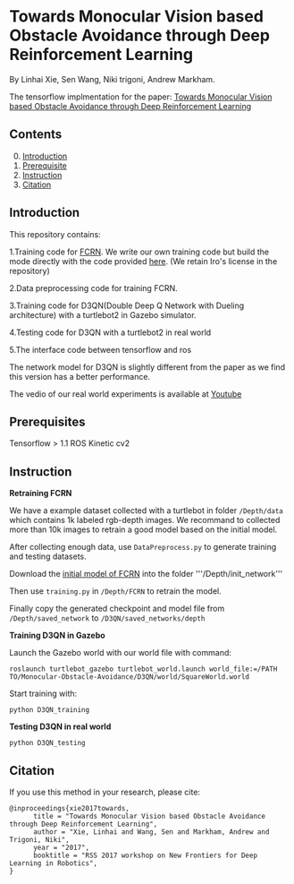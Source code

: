 # Towards Monocular Vision based Obstacle Avoidance through Deep Reinforcement Learning

By Linhai Xie, Sen Wang, Niki trigoni, Andrew Markham.

The tensorflow implmentation for the paper: [Towards Monocular Vision based Obstacle Avoidance through Deep Reinforcement Learning](https://arxiv.org/abs/1706.09829)

## Contents
0. [Introduction](#introduction)
0. [Prerequisite](#Prerequisite)
0. [Instruction](#instruction)
0. [Citation](#citation)

## Introduction

This repository contains:

1.Training code for [FCRN](https://arxiv.org/abs/1606.00373). We write our own training code but build the mode directly with the code provided [here](https://github.com/iro-cp/FCRN-DepthPrediction). (We retain Iro's license in the repository)

2.Data preprocessing code for training FCRN.

3.Training code for D3QN(Double Deep Q Network with Dueling architecture) with a turtlebot2 in Gazebo simulator.

4.Testing code for D3QN with a turtlebot2 in real world

5.The interface code between tensorflow and ros

The network model for D3QN is slightly different from the paper as we find this version has a better performance.

The vedio of our real world experiments is available at [Youtube](https://www.youtube.com/watch?v=qNIVgG4RUDM)

## Prerequisites
Tensorflow > 1.1
ROS Kinetic
cv2

## Instruction
**Retraining FCRN**

We have a example dataset collected with a turtlebot in folder ```/Depth/data``` which contains 1k labeled rgb-depth images. 
We recommand to collected more than 10k images to retrain a good model based on the initial model.

After collecting enough data, use `DataPreprocess.py` to generate training and testing datasets.

Download the [initial model of FCRN](http://campar.in.tum.de/files/rupprecht/depthpred/NYU_FCRN-checkpoint.zip) into the folder '''/Depth/init_network'''

Then use `training.py` in ```/Depth/FCRN``` to retrain the model.

Finally copy the generated checkpoint and model file from ```/Depth/saved_network``` to ```/D3QN/saved_networks/depth```

**Training D3QN in Gazebo**

Launch the Gazebo world with our world file with command:

```roslaunch turtlebot_gazebo turtlebot_world.launch world_file:=/PATH TO/Monocular-Obstacle-Avoidance/D3QN/world/SquareWorld.world```

Start training with:

```python D3QN_training```

**Testing D3QN in real world**

```python D3QN_testing```

## Citation

If you use this method in your research, please cite:

	@inproceedings{xie2017towards,
		  title = "Towards Monocular Vision based Obstacle Avoidance through Deep Reinforcement Learning",
		  author = "Xie, Linhai and Wang, Sen and Markham, Andrew and Trigoni, Niki",
		  year = "2017",
		  booktitle = "RSS 2017 workshop on New Frontiers for Deep Learning in Robotics",
	}



